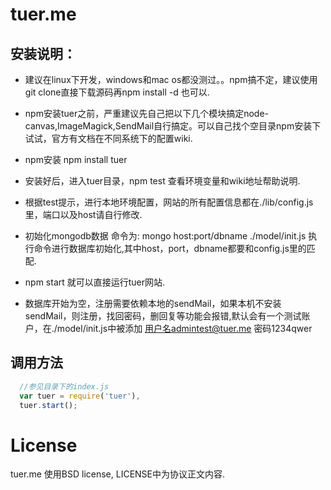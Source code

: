 # tuer.me
  
## 安装说明：

  * 建议在linux下开发，windows和mac os都没测过。。npm搞不定，建议使用git clone直接下载源码再npm install -d 也可以.
  
  * npm安装tuer之前，严重建议先自己把以下几个模块搞定node-canvas,ImageMagick,SendMail自行搞定。可以自己找个空目录npm安装下试试，官方有文档在不同系统下的配置wiki.

  * npm安装 npm install tuer

  * 安装好后，进入tuer目录，npm test 查看环境变量和wiki地址帮助说明.

  * 根据test提示，进行本地环境配置，网站的所有配置信息都在./lib/config.js 里，端口以及host请自行修改.

  * 初始化mongodb数据 命令为: mongo host:port/dbname ./model/init.js 执行命令进行数据库初始化,其中host，port，dbname都要和config.js里的匹配.

  * npm start 就可以直接运行tuer网站.

  * 数据库开始为空，注册需要依赖本地的sendMail，如果本机不安装sendMail，则注册，找回密码，删回复等功能会报错,默认会有一个测试账户，在./model/init.js中被添加 用户名admintest@tuer.me 密码1234qwer

## 调用方法

````js
  //参见目录下的index.js
  var tuer = require('tuer'),
  tuer.start();
````
# License

  tuer.me 使用BSD license, LICENSE中为协议正文内容.

